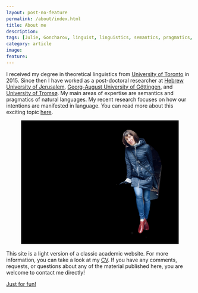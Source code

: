 ```yaml
---
layout: post-no-feature
permalink: /about/index.html
title: About me
description: 
tags: [Julie, Goncharov, linguist, linguistics, semantics, pragmatics, intentions, intentionality]
category: article
image:
feature: 
---
```


I received my degree in theoretical linguistics from  [University of Toronto](https://www.linguistics.utoronto.ca/) in 2015. Since then I have worked as a post-doctoral researcher at [Hebrew University of Jerusalem](https://scholars.huji.ac.il/llcc/home), [Georg-August University of Göttingen](https://www.uni-goettingen.de/en/119637.html), and [University of Tromsø](https://uit.no/enhet/isk). My main areas of expertise are semantics and pragmatics of natural languages. My recent research focuses on how our intentions are manifested in language. You can read more about this exciting topic [here](/i^2/index.html). 


<figure>
	<img src="/images/mypic.png">
</figure>


This site is a light version of a classic academic website. For more information, you can take a look at my [CV](/docs/Julie_Goncharov_cv.pdf). If you have any comments, requests, or questions about any of the material published here, you are welcome to contact me directly!

[Just for fun!](/sci-comics/sci_comics.md)









